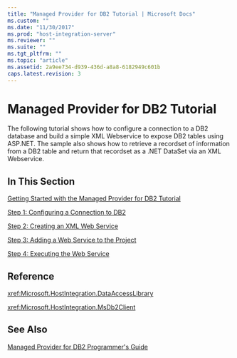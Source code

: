 ```yaml
---
title: "Managed Provider for DB2 Tutorial | Microsoft Docs"
ms.custom: ""
ms.date: "11/30/2017"
ms.prod: "host-integration-server"
ms.reviewer: ""
ms.suite: ""
ms.tgt_pltfrm: ""
ms.topic: "article"
ms.assetid: 2a9ee734-d939-436d-a8a8-6182949c601b
caps.latest.revision: 3
---
```

# Managed Provider for DB2 Tutorial
The following tutorial shows how to configure a connection to a DB2 database and build a simple XML Webservice to expose DB2 tables using ASP.NET. The sample also shows how to retrieve a recordset of information from a DB2 table and return that recordset as a .NET DataSet via an XML Webservice.  
  
## In This Section  
 [Getting Started with the Managed Provider for DB2 Tutorial](../HIS2010/getting-started-with-the-managed-provider-for-db2-tutorial.md)  
  
 [Step 1: Configuring a Connection to DB2](../HIS2010/step-1-configuring-a-connection-to-db2.md)  
  
 [Step 2: Creating an XML Web Service](../HIS2010/step-2-creating-an-xml-web-service.md)  
  
 [Step 3: Adding a Web Service to the Project](../HIS2010/step-3-adding-a-web-service-to-the-project.md)  
  
 [Step 4: Executing the Web Service](../HIS2010/step-4-executing-the-web-service.md)  
  
## Reference  
 <xref:Microsoft.HostIntegration.DataAccessLibrary>  
  
 <xref:Microsoft.HostIntegration.MsDb2Client>  
  
## See Also  
 [Managed Provider for DB2 Programmer's Guide](../HIS2010/managed-provider-for-db2-programmer-s-guide1.md)